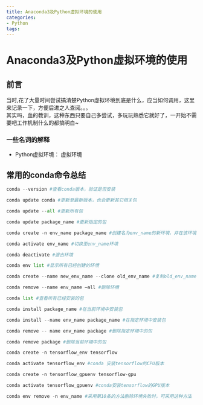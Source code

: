 ```yaml
---
title: Anaconda3及Python虚拟环境的使用
categories:
- Python
tags:
---
```



# Anaconda3及Python虚拟环境的使用
## 前言
当时,花了大量时间尝试搞清楚Python虚拟环境到底是什么，应当如何调用，这里来记录一下，方便后进之人查阅。。。  
其实吗，血的教训，这种东西只要自己多尝试，多玩玩熟悉它就好了，一开始不需要吧工作机制什么的都搞明白~  
### 一些名词的解释
- Python虚拟环境： 虚拟环境

## 常用的conda命令总结
```python 
conda --version #查看conda版本，验证是否安装

conda update conda #更新至最新版本，也会更新其它相关包

conda update --all #更新所有包

conda update package_name #更新指定的包

conda create -n env_name package_name #创建名为env_name的新环境，并在该环境下安装名为package_name 的包，可以指定新环境的版本号，例如：conda create -n python2 python=python2.7 numpy pandas，创建了python2环境，python版本为2.7，同时还安装了numpy pandas包

conda activate env_name #切换至env_name环境

conda deactivate #退出环境

conda env list #显示所有已经创建的环境

conda create --name new_env_name --clone old_env_name #复制old_env_name为new_env_name

conda remove --name env_name –all #删除环境

conda list #查看所有已经安装的包

conda install package_name #在当前环境中安装包

conda install --name env_name package_name #在指定环境中安装包

conda remove -- name env_name package #删除指定环境中的包

conda remove package #删除当前环境中的包

conda create -n tensorflow_env tensorflow

conda activate tensorflow_env #conda 安装tensorflow的CPU版本

conda create -n tensorflow_gpuenv tensorflow-gpu

conda activate tensorflow_gpuenv #conda安装tensorflow的GPU版本

conda env remove -n env_name #采用第10条的方法删除环境失败时，可采用这种方法

```